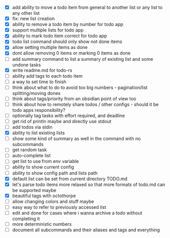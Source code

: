 - [x] add ability to move a todo item from general to another list or any list to any other list
- [x] fix: new list creation
- [x] ability to remove a todo item by number for todo app
- [x] support multiple lists for todo app
- [x] ability to mark todo item correct for todo app
- [x] todo list command should only show not done items
- [x] allow setting multiple items as done
- [x] dont allow removing 0 items or marking 0 items as done
- [ ] add summary command to list a summary of existing list and some undone tasks
- [x] write readme.md for todo-rs
- [ ] ability add tags to each todo item
- [ ] a way to set time to finish
- [ ] think about what to do to avoid too big numbers - pagination/list splitting/moving dones
- [ ] think about tags/priority from an obsidian point of view too
- [ ] think about how to remotely share todos / other configs - should it be todo apps responsibility?
- [ ] optionally tag tasks with effort required, and deadline
- [ ] get rid of println maybe and directly use stdout
- [ ] add todos via stdin
- [x] ability to list existing lists
- [ ] show some kind of summary as well in the command with no subcommands
- [ ] get random task
- [ ] auto-complete list
- [ ] get list to use from env variable
- [ ] ability to show current config
- [ ] ability to show config path and lists path
- [x] default list can be set from current directory TODO.md
- [x] let's parse todo items more relaxed so that more formats of todo.md can be supported maybe
- [x] beautiful tags with octothorpe
- [ ] allow changing colors and stuff maybe
- [ ] easy way to refer to previously accessed list
- [ ] edit and done for cases where i wanna archive a todo without completing it
- [ ] more deterministic numbers
- [ ] document all subcommands and their aliases and tags and everything
